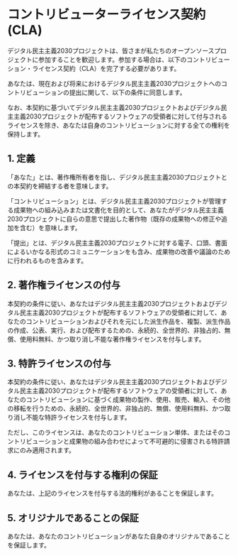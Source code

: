# コントリビューターライセンス契約(CLA)
デジタル民主主義2030プロジェクトは、皆さまが私たちのオープンソースプロジェクトに参加することを歓迎します。参加する場合は、以下のコントリビューション・ライセンス契約（CLA）を完了する必要があります。

あなたは、現在および将来におけるデジタル民主主義2030プロジェクトへのコントリビューションの提出に関して、以下の条件に同意します。

なお、本契約に基づいてデジタル民主主義2030プロジェクトおよびデジタル民主主義2030プロジェクトが配布するソフトウェアの受領者に対して付与されるライセンスを除き、あなたは自身のコントリビューションに対する全ての権利を保持します。

## 1. 定義
「あなた」とは、著作権所有者を指し、デジタル民主主義2030プロジェクトとの本契約を締結する者を意味します。

「コントリビューション」とは、デジタル民主主義2030プロジェクトが管理する成果物への組み込みまたは文書化を目的として、あなたがデジタル民主主義2030プロジェクトに自らの意思で提出した著作物（既存の成果物への修正や追加を含む）を意味します。

「提出」とは、デジタル民主主義2030プロジェクトに対する電子、口頭、書面によるいかなる形式のコミュニケーションをも含み、成果物の改善や議論のために行われるものを含みます。

## 2. 著作権ライセンスの付与
本契約の条件に従い、あなたはデジタル民主主義2030プロジェクトおよびデジタル民主主義2030プロジェクトが配布するソフトウェアの受領者に対して、あなたのコントリビューションおよびそれを元にした派生作品を、複製、派生作品の作成、公表、実行、および配布するための、永続的、全世界的、非独占的、無償、使用料無料、かつ取り消し不能な著作権ライセンスを付与します。

## 3. 特許ライセンスの付与
本契約の条件に従い、あなたはデジタル民主主義2030プロジェクトおよびデジタル民主主義2030プロジェクトが配布するソフトウェアの受領者に対して、あなたのコントリビューションに基づく成果物の製作、使用、販売、輸入、その他の移転を行うための、永続的、全世界的、非独占的、無償、使用料無料、かつ取り消し不能な特許ライセンスを付与します。

ただし、このライセンスは、あなたのコントリビューション単体、またはそのコントリビューションと成果物の組み合わせによって不可避的に侵害される特許請求にのみ適用されます。

## 4. ライセンスを付与する権利の保証
あなたは、上記のライセンスを付与する法的権利があることを保証します。

## 5. オリジナルであることの保証
あなたは、あなたのコントリビューションがあなた自身のオリジナルであることを保証します。
